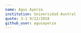 ```yaml
---
name: Agus Ayerza
institution: Universidad Austral
quote: 3-1 9/12/2018
github_user: agusayerza
---
```

